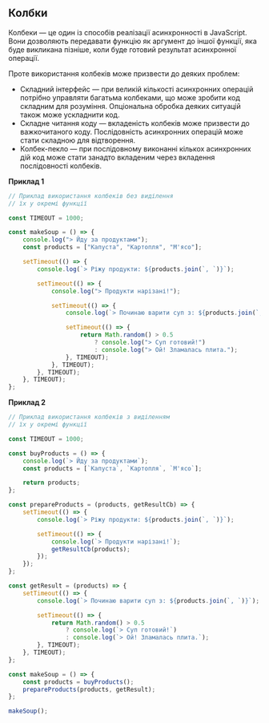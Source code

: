 ## Колбки

Колбеки — це один із способів реалізації асинхронності в JavaScript. Вони дозволяють передавати функцію як аргумент до іншої функції, яка буде викликана пізніше, коли буде готовий результат асинхронної операції.

Проте використання колбеків може призвести до деяких проблем:

-   Складний інтерфейс — при великій кількості асинхронних операцій потрібно управляти багатьма колбеками, що може зробити код складним для розуміння. Опціональна обробка деяких ситуацій також може ускладнити код.
-   Складне читання коду — вкладеність колбеків може призвести до важкочитаного коду. Послідовність асинхронних операцій може стати складною для відтворення.
-   Колбек-пекло — при послідовному виконанні кількох асинхронних дій код може стати занадто вкладеним через вкладення послідовності колбеків.

**Приклад 1**

```js
// Приклад використання колбеків без виділення
// їх у окремі функції

const TIMEOUT = 1000;

const makeSoup = () => {
    console.log("> Йду за продуктами");
    const products = ["Капуста", "Картопля", "М'ясо"];

    setTimeout(() => {
        console.log(`> Ріжу продукти: ${products.join(`, `)}`);

        setTimeout(() => {
            console.log("> Продукти нарізані!");

            setTimeout(() => {
                console.log(`> Починаю варити суп з: ${products.join(`, `)}`);

                setTimeout(() => {
                    return Math.random() > 0.5
                        ? console.log("> Суп готовий!")
                        : console.log("> Ой! Зламалась плита.");
                }, TIMEOUT);
            }, TIMEOUT);
        }, TIMEOUT);
    }, TIMEOUT);
};
```

**Приклад 2**

```js
// Приклад використання колбеків з виділенням
// їх у окремі функції

const TIMEOUT = 1000;

const buyProducts = () => {
    console.log(`> Йду за продуктами`);
    const products = [`Капуста`, `Картопля`, `М'ясо`];

    return products;
};

const prepareProducts = (products, getResultCb) => {
    setTimeout(() => {
        console.log(`> Ріжу продукти: ${products.join(`, `)}`);

        setTimeout(() => {
            console.log(`> Продукти нарізані!`);
            getResultCb(products);
        });
    });
};

const getResult = (products) => {
    setTimeout(() => {
        console.log(`> Починаю варити суп з: ${products.join(`, `)}`);

        setTimeout(() => {
            return Math.random() > 0.5
                ? console.log(`> Суп готовий!`)
                : console.log(`> Ой! Зламалась плита.`);
        }, TIMEOUT);
    }, TIMEOUT);
};

const makeSoup = () => {
    const products = buyProducts();
    prepareProducts(products, getResult);
};

makeSoup();
```
